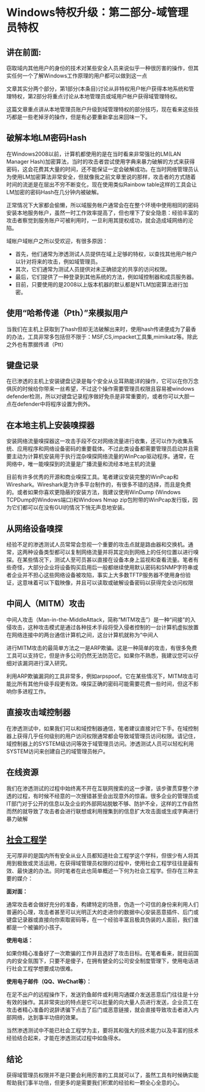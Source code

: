 # Windows特权升级：第二部分-域管理员特权

## 讲在前面:

窃取域内其他用户的身份的技术对某些安全人员来说似乎一种很厉害的操作，但其实任何一个了解Windows工作原理的用户都可以做到这一点

文章其实分两个部分，第1部分\(本条目\)讨论从非特权用户帐户获得本地系统和管理特权，第2部分将重点讨论从本地管理员或域用户帐户获得域管理特权。

这篇文章重点讲从本地管理员账户升级到域管理特权的部分技巧，现在看来这些技巧都是一些老掉牙的操作，但是有必要重新拿出来回味一下。

## 破解本地LM密码Hash

在Windows2008以前，计算机都使用的是在当时看来非常强壮的LM\(LAN Manager Hash\)加密算法，当时的攻击者尝试使用字典来暴力破解的方式来获得密码，这会花费其大量的时间，还不能保证一定会破解成功。在当时网络管理员认为使用LM加密算法非常安全，但就像我之前文章里说的那样，攻击者的方式随着时间的流逝是在层出不穷不断变化，现在使用类似Rainbow table这样的工具会让LM加密的密码Hash在几分钟内被破解。

正常情况下大家都会偷懒，所以域服务帐户通常会在在整个环境中使用相同的密码安装本地服务帐户，虽然一时工作效率提高了，但也埋下了安全隐患：经验丰富的攻击者察觉到服务账户可被利用时，一旦利用其提权成功，就会造成域网络的沦陷。

域帐户域帐户之所以受欢迎，有很多原因：

* 首先，他们通常为渗透测试人员提供在域上足够的特权，以查找其他用户帐户以针对将来的攻击，例如域管理员。
* 其次，它们通常为测试人员提供对未正确锁定的共享的访问权限。
* 最后，它们提供了一种登录到其他系统的方法，例如域控制器和成员服务器。
* 目前，只要使用的是2008以上版本机器的默认都是NTLM加密算法进行加密。

## 使用“哈希传递（Pth）”来模拟用户

当我们在主机上获取到了hash但却无法破解出来时，使用hash传递便成为了最香的办法，工具非常多包括但不限于：MSF,CS,impacket工具集,mimikatz等。除此之外也有票据传递（Ptt）

## 键盘记录

在已渗透的主机上安装键盘记录是每个安全从业耳熟能详的操作，它可以在你万念俱灰的时候给你带来一丝希望，不过这个操作需要管理员权限且容易被windows defender检测，所以对键盘记录程序做好免杀是非常重要的，或者你可以大胆一点在defender中将程序设置为例外。

## 在本地主机上安装嗅探器

安装网络流量嗅探器这一攻击手段不仅对网络流量进行收集，还可以作为收集系统、应用程序和网络设备密码的重要载体。不过此类设备都需要管理员启动并且需要主动为计算机安装用于执行混杂嗅探网络流量的WinPcap驱动程序。通常，在网络中，唯一能嗅探到的流量是广播流量和流经本地主机的流量

目前有许多优秀的开源和商业嗅探工具。笔者建议安装完整的WinPcap和Wireshark。Wireshark是为许多平台制作的，有很多不错的选择，而且是免费的。或者如果你喜欢更隐蔽的安装方法，我建议使用WinDump \(Windows TCPDump的Windows端口\)和Windows Nmap zip包附带的WinPcap发行版，因为它们都可以在没有GUI的情况下悄无声息地安装。

##  

## 从网络设备嗅探

经验不足的渗透测试人员常常会忽视一个重要的攻击点就是路由器和交换机。通常，这两种设备类型都可以复制网络流量并将其定向到网络上的任何位置以进行嗅探。在某些情况下，测试人至可员甚以直接在设备本身上监视和查看流量。笔者有些奇怪，大部分企业将设备购买启用后一般都继续使用默认密码和SNMP字符串或者企业并不担心这些网络设备被攻陷，事实上大多数TFTP服务器不使用身份验证，这意味着可以下载映像，并且可以读取或破解设备密码以获得完全访问权限

## 中间人（MITM）攻击

中间人攻击（Man-in-the-MiddleAttack，简称“MITM攻击”）是一种“间接”的入侵攻击，这种攻击模式是通过各种技术手段将受入侵者控制的一台计算机虚拟放置在网络连接中的两台通信计算机之间，这台计算机就称为“中间人

进行MITM攻击的最简单方法之一是ARP欺骗。这是一种简单的攻击，有很多免费工具可以支持它，但是许多公司仍然无法防范它。如果你不熟悉，我建议您可以仔细对该漏洞进行深入研究。

利用ARP欺骗漏洞的工具非常多，例如arpspoof。它在某些情况下，MITM攻击可能比所有其他升级手段更有效。嗅探正确的密码可能需要花费一些时间，但这不影响你多进程工作。

## 直接攻击域控制器

在渗透测试中，如果我们可以和域控制器通信，笔者建议直接对它下手。在域控制器上获得几乎任何级别的用户访问权限通常都会导致域管理员访问权限。请记住，域控制器上的SYSTEM级访问等效于域管理员访问。渗透测试人员可以轻松利用SYSTEM访问来创建自己的域管理员帐户。

## 在线资源

我们在渗透测试的过程中始终离不开在互联网搜索的这一步骤，该步骤贯穿整个渗透的过程，有时候不经意的一次搜错甚至会出现意外的惊喜。很多企业的管理员或IT部门对于公开的信息以及企业的外部网站脱敏不够、防护不全，这样的工作自然而然的就导致了攻击者会进行联想或利用搜集到的信息扩大攻击面或生成字典进行暴力破解

## [社会工程学](https://www.netspi.com/security-testing/attack-simulation/social-engineering-2/)

无可厚非的是国内所有安全从业人员都知道社会工程学这个学科，但很少有人将其用到极致或灵活运用，在获得域管理员权限的过程中，使用社会工程学往往是最有效、最快速的办法。同时笔者在此也简单概述一下何为社会工程学。但存在三种主要的媒介：

**面对面：**

通常攻击者会做好充分的准备，构建特定的场景，伪造一个可信的身份来利用人们普遍的心理，攻击者甚至可以光明正大的走进你的数据中心安装恶意插件、后门或键盘记录器或直接向你索取密码等，在一个经验丰富且极具伪装的人面前，我们谁都是一个被骗的小孩子。

**使用电话：**

如果你精心准备好了一次欺骗的工作并且选好了攻击目标。在笔者看来，就目前国内的安全氛围下，只要不是傻子，在拥有健全的公司安全制度管理下，使用电话进行社会工程学想要成功很难。

**使用电子邮件（QQ、WeChat等）：**

在足不出户的远程操作下，发送钓鱼邮件或利用沟通媒介发送恶意后门往往是十分有效的操作。其非常突出的特点是它可以批量的向大量人员进行发送，企业员工在攻击者精心准备的说辞诱骗下点击了后门或恶意链接，就会直接导致攻击者进入内部网络，达到事半功倍的效果。

当然渗透测试中不能已社会工程学为主，要将其和强大的技术能力以及丰富的技术经验结合起来，才能在渗透测试过程中如鱼得水。

## 结论

获得域管理员权限并不是只要会利用厉害的工具就可以了，虽然工具有时候确实能帮助我们事半功倍，但更多的是需要我们积累的经验和一颗全心全意的心。

